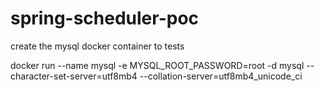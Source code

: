 # spring-scheduler-poc

create the mysql docker container to tests

docker run --name mysql -e MYSQL_ROOT_PASSWORD=root -d mysql --character-set-server=utf8mb4 --collation-server=utf8mb4_unicode_ci
